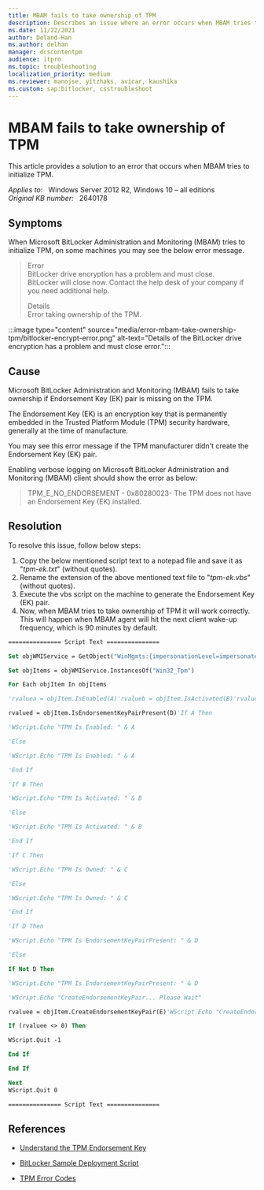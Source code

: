 ```yaml
---
title: MBAM fails to take ownership of TPM
description: Describes an issue where an error occurs when MBAM tries to initialize TPM.
ms.date: 11/22/2021
author: Deland-Han
ms.author: delhan
manager: dcscontentpm
audience: itpro
ms.topic: troubleshooting
localization_priority: medium
ms.reviewer: manojse, yitzhaks, avicar, kaushika
ms.custom: sap:bitlocker, csstroubleshoot
---
```

# MBAM fails to take ownership of TPM

This article provides a solution to an error that occurs when MBAM tries to initialize TPM.

_Applies to:_ &nbsp; Windows Server 2012 R2, Windows 10 – all editions  
_Original KB number:_ &nbsp; 2640178

## Symptoms

When Microsoft BitLocker Administration and Monitoring (MBAM) tries to initialize TPM, on some machines you may see the below error message.

> Error  
BitLocker drive encryption has a problem and must close.  
BitLocker will close now. Contact the help desk of your company if you need additional help.
>
> Details  
Error taking ownership of the TPM.

:::image type="content" source="media/error-mbam-take-ownership-tpm/bitlocker-encrypt-error.png" alt-text="Details of the BitLocker drive encryption has a problem and must close error.":::

## Cause

Microsoft BitLocker Administration and Monitoring (MBAM) fails to take ownership if Endorsement Key (EK) pair is missing on the TPM.

The Endorsement Key (EK) is an encryption key that is permanently embedded in the Trusted Platform Module (TPM) security hardware, generally at the time of manufacture.

You may see this error message if the TPM manufacturer didn't create the Endorsement Key (EK) pair.

Enabling verbose logging on Microsoft BitLocker Administration and Monitoring (MBAM) client should show the error as below:

> TPM_E_NO_ENDORSEMENT - 0x80280023- The TPM does not have an Endorsement Key (EK) installed.

## Resolution

To resolve this issue, follow below steps:

1. Copy the below mentioned script text to a notepad file and save it as "*tpm-ek.txt*" (without quotes).
2. Rename the extension of the above mentioned text file to "*tpm-ek.vbs*" (without quotes).
3. Execute the vbs script on the machine to generate the Endorsement Key (EK) pair.
4. Now, when MBAM tries to take ownership of TPM it will work correctly. This will happen when MBAM agent will hit the next client wake-up frequency, which is 90 minutes by default.

```vb
=============== Script Text ===============

Set objWMIService = GetObject("WinMgmts:{impersonationLevel=impersonate,AuthenticationLevel=pktprivacy}//" & "." & "\root\CIMV2\Security\MicrosoftTpm")

Set objItems = objWMIService.InstancesOf("Win32_Tpm")

For Each objItem In objItems

'rvaluea = objItem.IsEnabled(A)'rvalueb = objItem.IsActivated(B)'rvaluec = objItem.IsOwned(C)

rvalued = objItem.IsEndorsementKeyPairPresent(D)'If A Then

'WScript.Echo "TPM Is Enabled: " & A

'Else

'WScript.Echo "TPM Is Enabled: " & A

'End If

'If B Then

'WScript.Echo "TPM Is Activated: " & B

'Else

'WScript.Echo "TPM Is Activated: " & B

'End If

'If C Then

'WScript.Echo "TPM Is Owned: " & C

'Else

'WScript.Echo "TPM Is Owned: " & C

'End If

'If D Then

'WScript.Echo "TPM Is EndorsementKeyPairPresent: " & D

'Else

If Not D Then

'WScript.Echo "TPM Is EndorsementKeyPairPresent: " & D

'WScript.Echo "CreateEndorsementKeyPair... Please Wait"

rvaluee = objItem.CreateEndorsementKeyPair(E)'WScript.Echo "CreateEndorsementKeyPair... Returns:" & rvaluee & " and E=" & E

If (rvaluee <> 0) Then

WScript.Quit -1

End If

End If

Next
WScript.Quit 0

=============== Script Text ===============
```

## References

- [Understand the TPM Endorsement Key](/previous-versions/windows/it-pro/windows-server-2008-R2-and-2008/cc770443(v=ws.11))

- [BitLocker Sample Deployment Script](https://gallery.technet.microsoft.com/scriptcenter/780d167f-2d57-4eb7-bd18-84c5293d93e3/)

- [TPM Error Codes](/windows/win32/com/com-error-codes-6)

